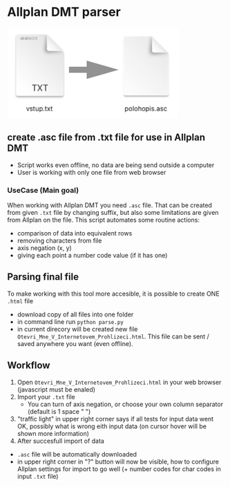 # Allplan DMT parser
![](examples/example_files.png)

## create .asc file from .txt file for use in Allplan DMT
- Script works even offline, no data are being send outside a computer
- User is working with only one file from web browser

### UseCase (Main goal)
When working with Allplan DMT you need `.asc` file. That can be created from given `.txt` file by changing suffix, but also some limitations are given from Allplan on the file. This script automates some routine actions:
- comparison of data into equivalent rows
- removing characters from file
- axis negation (x, y)
- giving each point a number code value (if it has one)

## Parsing final file
To make working with this tool more accesible, it is possible to create ONE `.html` file
- download copy of all files into one folder
- in command line run `python parse.py`
- in current direcory will be created new file `Otevri_Mne_V_Internetovem_Prohlizeci.html`. This file can be sent / saved anywhere you want (even offline).

## Workflow
1. Open `Otevri_Mne_V_Internetovem_Prohlizeci.html` in your web browser (javascript must be enaled)
2. Import your `.txt` file
    - You can turn of axis negation, or choose your own column separator (default is 1 space " ")
3. "traffic light" in upper right corner says if all tests for input data went OK, possibly what is wrong eith input data (on cursor hover will be shown more information)
4. After succesfull import of data
- `.asc` file will be automatically downloaded
- in upper right corner in "?" button will now be visible, how to configure Allplan settings for import to go well (+ number codes for char codes in input `.txt` file)
